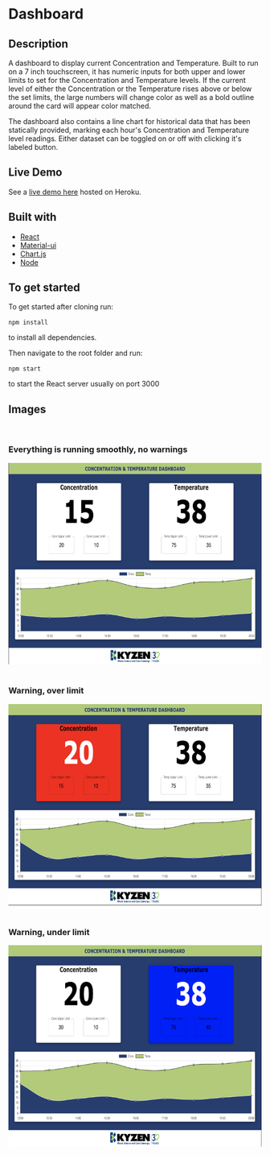 # Dashboard

## Description

A dashboard to display current Concentration and Temperature. Built to run on a 7 inch touchscreen, it has numeric inputs for both upper and lower limits to set for the Concentration and Temperature levels. If the current level of either the Concentration or the Temperature rises above or below the set limits, the large numbers will change color as well as a bold outline around the card will appear color matched.

The dashboard also contains a line chart for historical data that has been statically provided, marking each hour's Concentration and Temperature level readings. Either dataset can be toggled on or off with clicking it's labeled button.

## Live Demo

See a <a href="https://kyzendashboard.herokuapp.com/">live demo here</a> hosted on Heroku.

## Built with

- <a href="https://reactjs.org/docs/getting-started.html">React</a>
- <a href="https://material-ui.com/getting-started/installation/">Material-ui</a>
- <a href="https://www.chartjs.org/docs/latest/">Chart.js</a>
- <a href="https://nodejs.org/en/">Node</a>

## To get started

To get started after cloning run:

    npm install

to install all dependencies.

Then navigate to the root folder and run:

    npm start

to start the React server usually on port 3000

## Images

</br>

### Everything is running smoothly, no warnings

<img src="./public/images/dashboard.png" height="400px" width="auto">

</br>
</br>

### Warning, over limit

<img src="./public/images/warning_high.png" height="400px" width="auto">

</br>
</br>

### Warning, under limit

<img src="./public/images/warning_low.png" height="400" width="auto">
